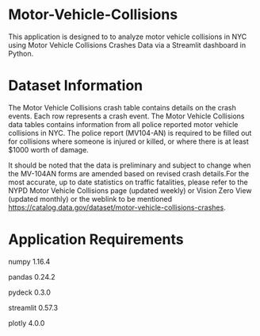 # Motor-Vehicle-Collisions

  This application is designed to to analyze motor vehicle collisions in NYC using 
Motor Vehicle Collisions Crashes Data via a Streamlit dashboard in Python. 


# Dataset Information

  The Motor Vehicle Collisions crash table contains details on the crash events. 
Each row represents a crash event. The Motor Vehicle Collisions data tables contains information 
from all police reported motor vehicle collisions in NYC. The police report (MV104-AN) is required 
to be filled out for collisions where someone is injured or killed, or where there is at least $1000 worth of damage. 

  It should be noted that the data is preliminary and subject to change when the MV-104AN forms are amended based on revised crash details.For the most accurate, up to date statistics on traffic fatalities, please refer to the NYPD Motor Vehicle Collisions page (updated weekly) or Vision Zero View (updated monthly) or the weblink to be mentioned https://catalog.data.gov/dataset/motor-vehicle-collisions-crashes.


# Application Requirements 

numpy 1.16.4 

pandas 0.24.2 

pydeck 0.3.0 

streamlit  0.57.3 

plotly 4.0.0 
